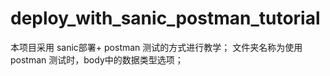 # deploy_with_sanic_postman_tutorial
本项目采用 sanic部署+ postman 测试的方式进行教学；
文件夹名称为使用 postman 测试时，body中的数据类型选项；
